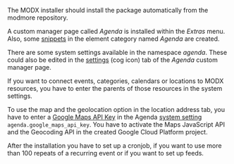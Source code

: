 The MODX installer should install the package automatically from the modmore
repository.

A custom manager page called _Agenda_ is installed within the _Extras_ menu.
Also, some [snippets](04_Snippets/index) in the element category named
_Agenda_ are created.

There are some system settings available in the namespace _agenda_. These could
also be edited in the [settings](02_Custom_Manager_Page/07_Settings) (cog
icon) tab of the _Agenda_ custom manager page.

If you want to connect events, categories, calendars or locations to MODX
resources, you have to enter the parents of those resources in the system
settings.

To use the map and the geolocation option in the location address tab, you have
to enter a [Google Maps API
Key](https://developers.google.com/maps/documentation/javascript/get-api-key) in
the Agenda [system setting](02_Custom_Manager_Page/07_Settings)
`agenda.google_maps_api_key`. You have to activate the Maps JavaScript API and
the Geocoding API in the created Google Cloud Platform project.

After the installation you have to set up a cronjob, if you want to use more than
100 repeats of a recurring event or if you want to set up feeds.
